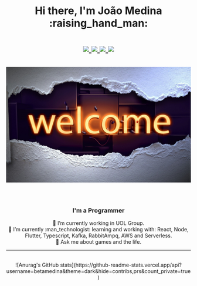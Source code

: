 <div align=center>
	<h1> Hi there, I'm João Medina :raising_hand_man: <br/> <br/>
		<a href="https://www.linkedin.com/in/joaomedinadev/">
			<img src="https://img.shields.io/badge/LinkedIn-blue"/>
		</a>
		<a href="https://www.instagram.com/joao_pmedina/">
			<img src="https://img.shields.io/badge/Instagram-blue"/>
		</a>
 		 <a href="https://mail.google.com">
			<img src="https://img.shields.io/badge/joaopedromedina@outlook.com-blue"/>
		</a> 
      <a href="https://mail.google.com">
			<img src="https://img.shields.io/badge/joaopedromedinadeandrade@gmail.com-red"/>
		</a> <br/> <br/>
		<a href="#-CODE"><img src="https://github.com/th14g0d3v/th14g0d3v/raw/master/public/welcome.png" alt="alt text" title="image" style="max-width:100%;"></a>
	</h1>	
</div><br/>

<div align=center>
	<h3> I'm a Programmer </h3>
	<span> 🔭 I’m currently working in UOL Group. </span><br/>
	<span> 🌱 I’m currently :man_technologist: learning and working with: React, Node, Flutter, Typescript, Kafka, RabbitAmpq, AWS and Serverless. </span><br/>
	<span> 💬 Ask me about games and the life.</span>
</div><hr/><br/>

<div align=center>
   ![Anurag's GitHub stats](https://github-readme-stats.vercel.app/api?username=betamedina&theme=dark&hide=contribs,prs&count_private=true)
</div>

